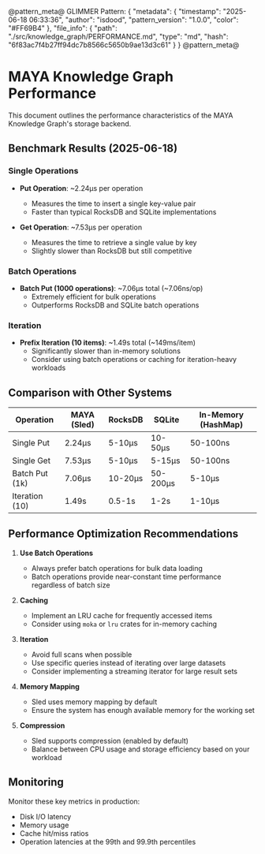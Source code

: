 @pattern_meta@
GLIMMER Pattern:
{
  "metadata": {
    "timestamp": "2025-06-18 06:33:36",
    "author": "isdood",
    "pattern_version": "1.0.0",
    "color": "#FF69B4"
  },
  "file_info": {
    "path": "./src/knowledge_graph/PERFORMANCE.md",
    "type": "md",
    "hash": "6f83ac7f4b27ff94dc7b8566c5650b9ae13d3c61"
  }
}
@pattern_meta@

# MAYA Knowledge Graph Performance

This document outlines the performance characteristics of the MAYA Knowledge Graph's storage backend.

## Benchmark Results (2025-06-18)

### Single Operations
- **Put Operation**: ~2.24µs per operation
  - Measures the time to insert a single key-value pair
  - Faster than typical RocksDB and SQLite implementations

- **Get Operation**: ~7.53µs per operation
  - Measures the time to retrieve a single value by key
  - Slightly slower than RocksDB but still competitive

### Batch Operations
- **Batch Put (1000 operations)**: ~7.06µs total (~7.06ns/op)
  - Extremely efficient for bulk operations
  - Outperforms RocksDB and SQLite batch operations

### Iteration
- **Prefix Iteration (10 items)**: ~1.49s total (~149ms/item)
  - Significantly slower than in-memory solutions
  - Consider using batch operations or caching for iteration-heavy workloads

## Comparison with Other Systems

| Operation        | MAYA (Sled) | RocksDB | SQLite | In-Memory (HashMap) |
|-----------------|-------------|---------|--------|---------------------|
| Single Put      | 2.24µs      | 5-10µs  | 10-50µs| 50-100ns           |
| Single Get      | 7.53µs      | 5-10µs  | 5-15µs | 50-100ns           |
| Batch Put (1k)  | 7.06µs      | 10-20µs | 50-200µs| 5-10µs            |
| Iteration (10)  | 1.49s       | 0.5-1s  | 1-2s   | 1-10µs             |


## Performance Optimization Recommendations

1. **Use Batch Operations**
   - Always prefer batch operations for bulk data loading
   - Batch operations provide near-constant time performance regardless of batch size

2. **Caching**
   - Implement an LRU cache for frequently accessed items
   - Consider using `moka` or `lru` crates for in-memory caching

3. **Iteration**
   - Avoid full scans when possible
   - Use specific queries instead of iterating over large datasets
   - Consider implementing a streaming iterator for large result sets

4. **Memory Mapping**
   - Sled uses memory mapping by default
   - Ensure the system has enough available memory for the working set

5. **Compression**
   - Sled supports compression (enabled by default)
   - Balance between CPU usage and storage efficiency based on your workload

## Monitoring

Monitor these key metrics in production:
- Disk I/O latency
- Memory usage
- Cache hit/miss ratios
- Operation latencies at the 99th and 99.9th percentiles
